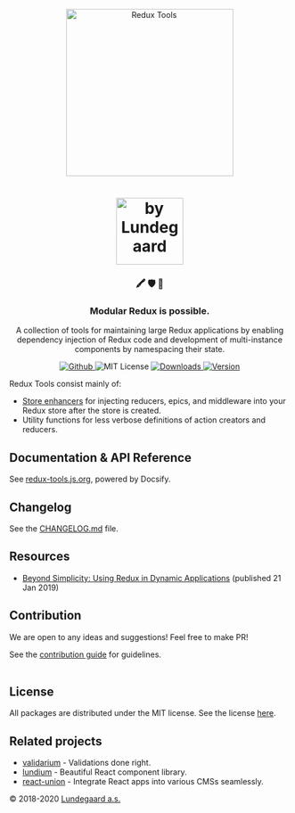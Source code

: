 <p align="center">
  <a href="https://redux-tools.js.org">
    <img alt="Redux Tools" src="https://redux-tools.js.org/_media/logo-transparent.png" width="300" />
  </a>
</p>

<h1 align="center">
  <a href="https://lundegaard.eu">
    <img alt="by Lundegaard" src="https://redux-tools.js.org/_media/by-lundegaard.png" width="120" />
  </a>
</h1>

<h3 align="center">
🖍️ 🛡 🚀
</h3>

<h3 align="center">
Modular Redux is possible.
</h3>

<p align="center">
A collection of tools for maintaining large Redux applications by enabling dependency injection of Redux code and development of multi-instance components by namespacing their state.
</p>

<p align="center">
  <a href="https://github.com/lundegaard/redux-tools">
    <img src="https://flat.badgen.net/badge/-/github?icon=github&label" alt="Github" />
  </a>

   <img src="https://flat.badgen.net/badge/license/MIT/blue" alt="MIT License" />

   <a href="https://npmjs.com/package/@redux-tools/reducers">
    <img src="https://flat.badgen.net/npm/dm/@redux-tools/reducers" alt="Downloads" />
  </a>

   <a href="https://npmjs.com/package/@redux-tools/reducers">
    <img src="https://flat.badgen.net/npm/v/@redux-tools/reducers" alt="Version" />
  </a>
</p>

Redux Tools consist mainly of:

- [Store enhancers](https://github.com/reduxjs/redux/blob/master/docs/Glossary.md#store-enhancer) for injecting reducers, epics, and middleware into your Redux store after the store is created.
- Utility functions for less verbose definitions of action creators and reducers.

## Documentation & API Reference

See [redux-tools.js.org](https://redux-tools.js.org/), powered by Docsify.

## Changelog

See the [CHANGELOG.md](CHANGELOG.md) file.

## Resources

- [Beyond Simplicity: Using Redux in Dynamic Applications](https://medium.com/@wafflepie/beyond-simplicity-using-redux-in-dynamic-applications-ae9e0aea928c) (published 21 Jan 2019)

## Contribution

We are open to any ideas and suggestions! Feel free to make PR!

See the [contribution guide](https://github.com/lundegaard/redux-tools/blob/master/CONTRIBUTING.md) for guidelines.
<br />
<br />

## License

All packages are distributed under the MIT license. See the license [here](https://github.com/lundegaard/redux-tools/blob/master/LICENSE).

## Related projects

- [validarium](https://github.com/lundegaard/validarium) - Validations done right.
- [lundium](https://github.com/lundegaard/lundium) - Beautiful React component library.
- [react-union](https://github.com/lundegaard/react-union) - Integrate React apps into various CMSs seamlessly.

© 2018-2020 [Lundegaard a.s.](http://lundegaard.eu)

